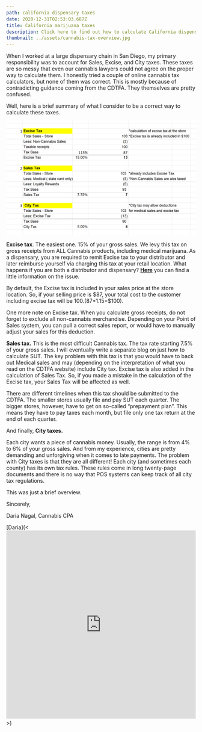 ```yaml
---
path: california dispensary taxes
date: 2020-12-31T02:53:03.687Z
title: California marijuana taxes
description: Click here to find out how to calculate California dispensary taxes.
thumbnail: ../assets/cannabis-tax-overview.jpg
---
```

When I worked at a large dispensary chain in San Diego, my primary responsibility was to account for Sales, Excise, and City taxes. These taxes are so messy that even our cannabis lawyers could not agree on the proper way to calculate them. I honestly tried a couple of online cannabis tax calculators, but none of them was correct. This is mostly because of contradicting guidance coming from the CDTFA. They themselves are pretty confused.

Well, here is a brief summary of what I consider to be a correct way to calculate these taxes.

![example of California dispensary taxes - Excise, SUT and City](../assets/example-of-calculation-of-california-dispensary-taxes.png "visual example of how to calculate dispensary taxes")

**Excise tax**. The easiest one. 15% of your gross sales.  We levy this tax on gross receipts from ALL Cannabis products, including medical marijuana. As a dispensary, you are required to remit Excise tax to your distributor and later reimburse yourself via charging this tax at your retail location. What happens if you are both a distributor and dispensary? **[Here](https://redeyecpa.com/blog/how-to-calculate-california-cannabis-excise-tax/)** you can find a little information on the issue.

By default, the Excise tax is included in your sales price at the store location. So, if your selling price is $87, your total cost to the customer including excise tax will be $100. ($87*1.15=$100). 

One more note on Excise tax. When you calculate gross receipts, do not forget to exclude all non-cannabis merchandise. Depending on your Point of Sales system, you can pull a correct sales report, or would have to manually adjust your sales for this deduction.

**Sales tax.** This is the most difficult Cannabis tax. The tax rate starting 7.5% of your gross sales. I will eventually write a separate blog on just how to calculate SUT. The key problem with this tax is that you would have to back out Medical sales and may (depending on the interpretation of what you read on the CDTFA website) include City tax. Excise tax is also added in the calculation of Sales Tax. So, if you made a mistake in the calculation of the Excise tax, your Sales Tax will be affected as well. 

There are different timelines when this tax should be submitted to the CDTFA. The smaller stores usually file and pay SUT each quarter. The bigger stores, however, have to get on so-called “prepayment plan”. This means they have to pay taxes each month, but file only one tax return at the end of each quarter.

And finally, **City taxes.**

Each city wants a piece of cannabis money. Usually, the range is from 4% to 6% of your gross sales. And from my experience, cities are pretty demanding and unforgiving when it comes to late payments. The problem with City taxes is that they are all different! Each city (and sometimes each county) has its own tax rules. These rules come in long twenty-page documents and there is no way that POS systems can keep track of all city tax regulations.

This was just a brief overview. 

Sincerely,

Daria Nagal, Cannabis CPA

\[Daria](<<iframe src="https://castbox.fm/app/castbox/player/id3671287/id342094479?v=8.22.11&autoplay=0" frameborder="0" width="100%" height="500"></iframe>>)